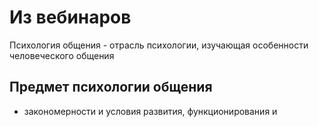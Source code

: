 # Из вебинаров
Психология общения - отрасль психологии, изучающая особенности человеческого общения

## Предмет психологии общения
- закономерности и условия развития, функционирования и 